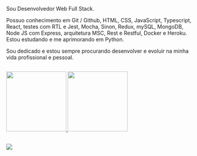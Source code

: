 
Sou Desenvolvedor Web Full Stack.

Possuo conhecimento em Git / Github, HTML, CSS, JavaScript, Typescript, React, testes com RTL e Jest, Mocha, Sinon, Redux, mySQL, MongoDB, Node JS com Express, arquitetura MSC, Rest e Restful, Docker e Heroku. Estou estudando e me aprimorando em Python.

Sou dedicado e estou sempre procurando desenvolver e evoluir na minha vida profissional e pessoal. 
  
##

 <div>
  <a href="https://github.com/yurigarrido">
  <img height="160em"  src="https://github-readme-stats.vercel.app/api?username=yurigarrido&show_icons=true&theme=dark&include_all_commits=true&count_private=true"/>
  <img height="160em" src="https://github-readme-stats.vercel.app/api/top-langs/?username=yurigarrido&layout=compact&langs_count=7&theme=dark"/>
</div>
  
</div>

  
##
 
<div> 
  <a href="https://www.linkedin.com/in/yurigarrido/" target="_blank"><img src="https://img.shields.io/badge/-LinkedIn-%230077B5?style=for-the-badge&logo=linkedin&logoColor=white" target="_blank"></a> 
 
  
</div>
